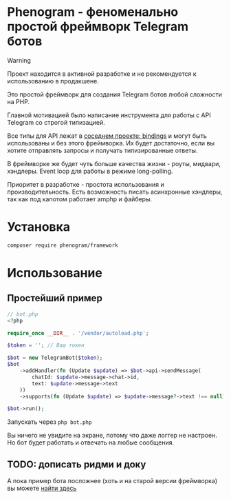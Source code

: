 # Phenogram - феноменально простой фреймворк Telegram ботов

> [!WARNING]  
> Проект находится в активной разработке и не рекомендуется к использованию в продакшене.

Это простой фреймворк для создания Telegram ботов любой сложности на PHP.

Главной мотивацией было написание инструмента для работы с API Telegram со строгой типизацией.

Все типы для API лежат в [соседнем проекте: bindings](https://github.com/phenogram/bindings) и 
могут быть использованы и без этого фреймворка. Их будет достаточно, если вы хотите отправлять запросы
и получать типизированные ответы.

В фреймворке же будет чуть больше качества жизни - роуты, мидвари, хэндлеры. Event loop для работы
в режиме long-polling.

Приоритет в разработке - простота использования и производительность.
Есть возможность писать асинхронные хэндлеры, так как под капотом работает amphp и файберы.

# Установка
```bash
composer require phenogram/framework
```

# Использование
## Простейший пример
```php
// bot.php
<?php

require_once __DIR__ . '/vendor/autoload.php';

$token = ''; // Ваш токен

$bot = new TelegramBot($token);
$bot
    ->addHandler(fn (Update $update) => $bot->api->sendMessage(
        chatId: $update->message->chat->id,
        text: $update->message->text
    ))
    ->supports(fn (Update $update) => $update->message?->text !== null);

$bot->run();
```

Запускать через `php bot.php`

Вы ничего не увидите на экране, потому что даже логгер не настроен.
Но бот будет работать и отвечать на любые сообщения.

## TODO: дописать ридми и доку

А пока пример бота посложнее (хоть и на старой версии фреймворка) вы можете [найти здесь](https://github.com/shanginn/abdul-salesman-php)